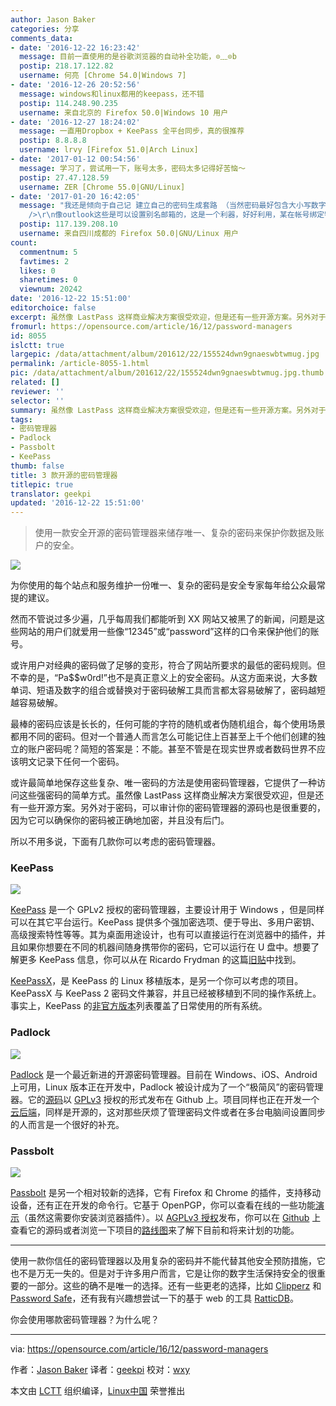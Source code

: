 ```yaml
---
author: Jason Baker
categories: 分享
comments_data:
- date: '2016-12-22 16:23:42'
  message: 目前一直使用的是谷歌浏览器的自动补全功能，⊙﹏⊙b
  postip: 218.17.122.82
  username: 何亮 [Chrome 54.0|Windows 7]
- date: '2016-12-26 20:52:56'
  message: windows和linux都用的keepass，还不错
  postip: 114.248.90.235
  username: 来自北京的 Firefox 50.0|Windows 10 用户
- date: '2016-12-27 18:24:02'
  message: 一直用Dropbox + KeePass 全平台同步，真的很推荐
  postip: 8.8.8.8
  username: lrvy [Firefox 51.0|Arch Linux]
- date: '2017-01-12 00:54:56'
  message: 学习了，尝试用一下，账号太多，密码太多记得好苦恼～
  postip: 27.47.128.59
  username: ZER [Chrome 55.0|GNU/Linux]
- date: '2017-01-20 16:42:05'
  message: "我还是倾向于自己记 建立自己的密码生成套路 （当然密码最好包含大小写数字和字符），极为重要的帐号开启各种安全认证，定期更换极为重要的帐号的密码，极为重要的帐号绑定的邮箱连接到随身的设备上，遇到问题能即使收到邮件，自身设备做好安全工作，该加密码的加上。<br
    />\r\n像outlook这些是可以设置别名邮箱的，这是一个利器，好好利用，某在帐号绑定特殊的别名邮箱，别名邮箱设定不能登录只能收取邮件，<br />\r\n次重要的帐号相对可以懒散点更换密码，一般的帐号就无所谓，密码简简单单随意地，记住不随便填写个人信息这些就好。"
  postip: 117.139.208.10
  username: 来自四川成都的 Firefox 50.0|GNU/Linux 用户
count:
  commentnum: 5
  favtimes: 2
  likes: 0
  sharetimes: 0
  viewnum: 20242
date: '2016-12-22 15:51:00'
editorchoice: false
excerpt: 虽然像 LastPass 这样商业解决方案很受欢迎，但是还有一些开源方案。另外对于密码，可以审计你的密码管理器的源码也是很重要的，因为它可以确保你的密码被正确地加密，并且没有后门。
fromurl: https://opensource.com/article/16/12/password-managers
id: 8055
islctt: true
largepic: /data/attachment/album/201612/22/155524dwn9gnaeswbtwmug.jpg
permalink: /article-8055-1.html
pic: /data/attachment/album/201612/22/155524dwn9gnaeswbtwmug.jpg.thumb.jpg
related: []
reviewer: ''
selector: ''
summary: 虽然像 LastPass 这样商业解决方案很受欢迎，但是还有一些开源方案。另外对于密码，可以审计你的密码管理器的源码也是很重要的，因为它可以确保你的密码被正确地加密，并且没有后门。
tags:
- 密码管理器
- Padlock
- Passbolt
- KeePass
thumb: false
title: 3 款开源的密码管理器
titlepic: true
translator: geekpi
updated: '2016-12-22 15:51:00'
---
```



> 
> 使用一款安全开源的密码管理器来储存唯一、复杂的密码来保护你数据及账户的安全。
> 
> 
> 


![](/data/attachment/album/201612/22/155524dwn9gnaeswbtwmug.jpg)


为你使用的每个站点和服务维护一份唯一、复杂的密码是安全专家每年给公众最常提的建议。


然而不管说过多少遍，几乎每周我们都能听到 XX 网站又被黑了的新闻，问题是这些网站的用户们就爱用一些像“12345”或“password”这样的口令来保护他们的账号。


或许用户对经典的密码做了足够的变形，符合了网站所要求的最低的密码规则。但不幸的是，“Pa$$w0rd!”也不是真正意义上的安全密码。从这方面来说，大多数单词、短语及数字的组合或替换对于密码破解工具而言都太容易破解了，密码越短越容易破解。


最棒的密码应该是长长的，任何可能的字符的随机或者伪随机组合，每个使用场景都用不同的密码。但对一个普通人而言怎么可能记住上百甚至上千个他们创建的独立的账户密码呢？简短的答案是：不能。甚至不管是在现实世界或者数码世界不应该明文记录下任何一个密码。


或许最简单地保存这些复杂、唯一密码的方法是使用密码管理器，它提供了一种访问这些强密码的简单方式。虽然像 LastPass 这样商业解决方案很受欢迎，但是还有一些开源方案。另外对于密码，可以审计你的密码管理器的源码也是很重要的，因为它可以确保你的密码被正确地加密，并且没有后门。


所以不用多说，下面有几款你可以考虑的密码管理器。


### KeePass


![](/data/attachment/album/201612/22/155137atrq7znnbaagqmjq.jpg)


[KeePass](http://keepass.info/) 是一个 GPLv2 授权的密码管理器，主要设计用于 Windows ，但是同样可以在其它平台运行。KeePass 提供多个强加密选项、便于导出、多用户密钥、高级搜索特性等等。其为桌面用途设计，也有可以直接运行在浏览器中的插件，并且如果你想要在不同的机器间随身携带你的密码，它可以运行在 U 盘中。想要了解更多 KeePass 信息，你可以从在 Ricardo Frydman 的这篇[旧贴](https://opensource.com/business/16/5/keepassx)中找到。


[KeePassX](https://www.keepassx.org/)，是 KeePass 的 Linux 移植版本，是另一个你可以考虑的项目。KeePassX 与 KeePass 2 密码文件兼容，并且已经被移植到不同的操作系统上。事实上，KeePass 的[非官方版本](http://keepass.info/download.html)列表覆盖了日常使用的所有系统。


### Padlock


![](/data/attachment/album/201612/22/154501bujcqj2clcskdymy.jpg)


[Padlock](https://padlock.io/) 是一个最近新进的开源密码管理器。目前在 Windows、iOS、Android 上可用，Linux 版本正在开发中，Padlock 被设计成为了一个“极简风”的密码管理器。它的[源码](https://github.com/MaKleSoft/padlock)以 [GPLv3](https://github.com/MaKleSoft/padlock/blob/master/LICENSE) 授权的形式发布在 Github 上。项目同样也正在开发一个[云后端](https://github.com/maklesoft/padlock-cloud)，同样是开源的，这对那些厌烦了管理密码文件或者在多台电脑间设置同步的人而言是一个很好的补充。


### Passbolt


![](/data/attachment/album/201612/22/154414v2xgroeoppotpxjq.jpg)


[Passbolt](https://www.passbolt.com/) 是另一个相对较新的选择，它有 Firefox 和 Chrome 的插件，支持移动设备，还有正在开发的命令行。它基于 OpenPGP，你可以查看在线的一些功能[演示](https://demo.passbolt.com/auth/login)（虽然这需要你安装浏览器插件）。以 [AGPLv3 授权](https://github.com/passbolt/passbolt_browser_extension/blob/master/LICENCE)发布，你可以在 [Github](https://github.com/passbolt) 上查看它的源码或者浏览一下项目的[路线图](https://www.passbolt.com/roadmap)来了解下目前和将来计划的功能。




---


使用一款你信任的密码管理器以及用复杂的密码并不能代替其他安全预防措施，它也不是万无一失的。但是对于许多用户而言，它是让你的数字生活保持安全的很重要的一部分。这些的确不是唯一的选择。还有一些更老的选择，比如 [Clipperz](https://clipperz.is/) 和 [Password Safe](https://pwsafe.org/)，还有我有兴趣想尝试一下的基于 web 的工具 [RatticDB](http://rattic.org/)。


你会使用哪款密码管理器？为什么呢？




---


via: <https://opensource.com/article/16/12/password-managers>


作者：[Jason Baker](https://opensource.com/users/jason-baker) 译者：[geekpi](https://github.com/geekpi) 校对：[wxy](https://github.com/wxy)


本文由 [LCTT](https://github.com/LCTT/TranslateProject) 组织编译，[Linux中国](https://linux.cn/) 荣誉推出